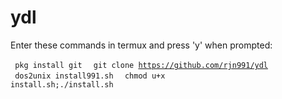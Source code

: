# ydl

Enter these commands in termux and press 'y' when prompted:

<code> pkg install git </code>
<code> git clone https://github.com/rjn991/ydl </code>
<code> dos2unix install991.sh </code>
<code> chmod u+x install.sh;./install.sh </code>
